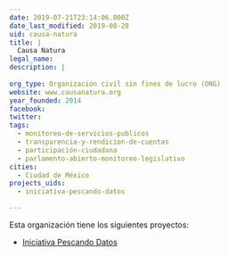 ```yaml
---
date: 2019-07-21T23:14:06.000Z
date_last_modified: 2019-08-28
uid: causa-natura
title: |
  Causa Natura
legal_name: 
description: |
  
org_type: Organización civil sin fines de lucro (ONG)
website: www.causanatura.org
year_founded: 2014
facebook: 
twitter: 
tags:
  - monitoreo-de-servicios-publicos
  - transparencia-y-rendicion-de-cuentas
  - participación-ciudadana
  - parlamento-abierto-monitoreo-legislativo
cities: 
  - Ciudad de México
projects_uids:
  - iniciativa-pescando-datos

---
```


Esta organización tiene los siguientes proyectos:

- [Iniciativa Pescando Datos](/proyectos/iniciativa-pescando-datos)
